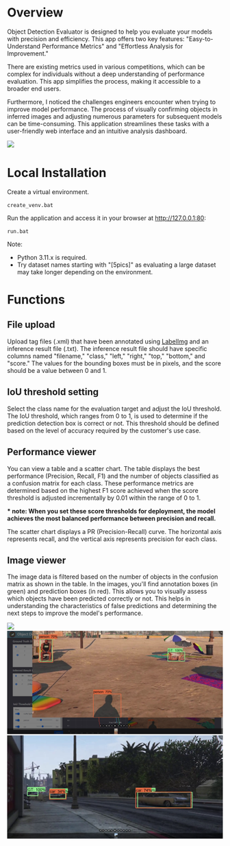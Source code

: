 # Overview
Object Detection Evaluator is designed to help you evaluate your models with precision and efficiency. This app offers two key features: "Easy-to-Understand Performance Metrics" and "Effortless Analysis for Improvement."

There are existing metrics used in various competitions, which can be complex for individuals without a deep understanding of performance evaluation. This app simplifies the process, making it accessible to a broader end users.

Furthermore, I noticed the challenges engineers encounter when trying to improve model performance. The process of visually confirming objects in inferred images and adjusting numerous parameters for subsequent models can be time-consuming. This application streamlines these tasks with a user-friendly web interface and an intuitive analysis dashboard.

<img src="./doc/main.png">

# Local Installation
Create a virtual environment.
```
create_venv.bat
```
Run the application and access it in your browser at http://127.0.0.1:80:
```
run.bat
```
Note:
* Python 3.11.x is required. <br>
* Try dataset names starting with "\[5pics]" as evaluating a large dataset may take longer depending on the environment.<br>

# Functions
## File upload
 Upload tag files (.xml) that have been annotated using [LabelImg](https://github.com/HumanSignal/labelImg) and an inference result file (.txt). The inference result file should have specific columns named "filename," "class," "left," "right," "top," "bottom," and "score." The values for the bounding boxes must be in pixels, and the score should be a value between 0 and 1.

## IoU threshold setting
Select the class name for the evaluation target and adjust the IoU threshold. The IoU threshold, which ranges from 0 to 1, is used to determine if the prediction detection box is correct or not. This threshold should be defined based on the level of accuracy required by the customer's use case.

## Performance viewer
You can view a table and a scatter chart. The table displays the best performance (Precision, Recall, F1) and the number of objects classified as a confusion matrix for each class. These performance metrics are determined based on the highest F1 score achieved when the score threshold is adjusted incrementally by 0.01 within the range of 0 to 1.

__* note: When you set these score thresholds for deployment, the model achieves the most balanced performance between precision and recall.__

The scatter chart displays a PR (Precision-Recall) curve. The horizontal axis represents recall, and the vertical axis represents precision for each class.

## Image viewer
The image data is filtered based on the number of objects in the confusion matrix as shown in the table. In the images, you'll find annotation boxes (in green) and prediction boxes (in red). This allows you to visually assess which objects have been predicted correctly or not. This helps in understanding the characteristics of false predictions and determining the next steps to improve the model's performance.

<img src="./doc/preview.png">
<img src="./doc/person_example.png">
<img src="./doc/car_example.png">